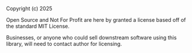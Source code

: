 Copyright (c) 2025

Open Source and Not For Profit are here by granted a license based off of the standard MIT License.

Businesses, or anyone who could sell downstream software using this library, will need to contact author for licensing.
